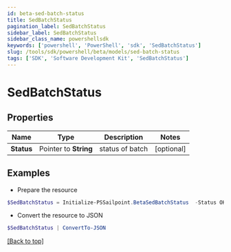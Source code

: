 ```yaml
---
id: beta-sed-batch-status
title: SedBatchStatus
pagination_label: SedBatchStatus
sidebar_label: SedBatchStatus
sidebar_class_name: powershellsdk
keywords: ['powershell', 'PowerShell', 'sdk', 'SedBatchStatus'] 
slug: /tools/sdk/powershell/beta/models/sed-batch-status
tags: ['SDK', 'Software Development Kit', 'SedBatchStatus']
---
```



# SedBatchStatus

## Properties

Name | Type | Description | Notes
------------ | ------------- | ------------- | -------------
**Status** |  Pointer to **String** | status of batch | [optional] 

## Examples

- Prepare the resource
```powershell
$SedBatchStatus = Initialize-PSSailpoint.BetaSedBatchStatus  -Status OK
```

- Convert the resource to JSON
```powershell
$SedBatchStatus | ConvertTo-JSON
```


[[Back to top]](#) 

